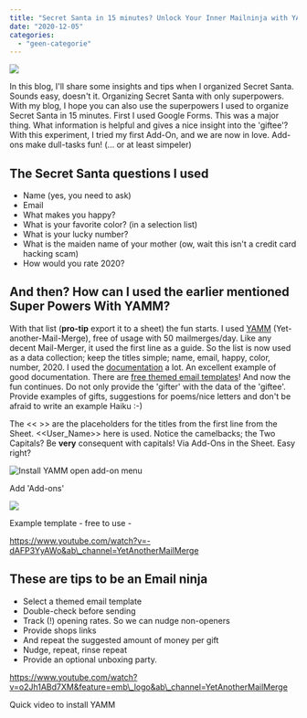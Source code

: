 ```yaml
---
title: "Secret Santa in 15 minutes? Unlock Your Inner Mailninja with YAMM!"
date: "2020-12-05"
categories: 
  - "geen-categorie"
---
```


![](images/yamm_logo.png)

In this blog, I'll share some insights and tips when I organized Secret Santa. Sounds easy, doesn't it. Organizing Secret Santa with only superpowers. With my blog, I hope you can also use the superpowers I used to organize Secret Santa in 15 minutes. First I used Google Forms. This was a major thing. What information is helpful and gives a nice insight into the 'giftee'? With this experiment, I tried my first Add-On, and we are now in love. Add-ons make dull-tasks fun! (... or at least simpeler)

## The Secret Santa questions I used

- Name (yes, you need to ask)
- Email
- What makes you happy?
- What is your favorite color? (in a selection list)
- What is your lucky number?
- What is the maiden name of your mother (ow, wait this isn't a credit card hacking scam)
- How would you rate 2020?

## And then? How can I used the earlier mentioned Super Powers With YAMM?

With that list (**pro-tip** export it to a sheet) the fun starts. I used [YAMM](https://yet-another-mail-merge.com/) (Yet-another-Mail-Merge), free of usage with 50 mailmerges/day. Like any decent Mail-Merger, it used the first line as a guide. So the list is now used as a data collection; keep the titles simple; name, email, happy, color, number, 2020. I used the [documentation](https://support.yet-another-mail-merge.com/hc/en-us) a lot. An excellent example of good documentation. There are [free themed email templates](https://support.yet-another-mail-merge.com/hc/en-us/articles/210729589-Use-a-predesigned-template-from-our-gallery)! And now the fun continues. Do not only provide the 'gifter' with the data of the 'giftee'. Provide examples of gifts, suggestions for poems/nice letters and don't be afraid to write an example Haiku :-)

The << >> are the placeholders for the titles from the first line from the Sheet. <<User\_Name>> here is used. Notice the camelbacks; the Two Capitals? Be **very** consequent with capitals! Via Add-Ons in the Sheet. Easy right?

![Install YAMM open add-on menu](images/install_yamm1.png)

Add 'Add-ons'

![](images/merry_christmas.PNG)

Example template - free to use -

https://www.youtube.com/watch?v=-dAFP3YyAWo&ab\_channel=YetAnotherMailMerge

## These are tips to be an Email ninja

- Select a themed email template
- Double-check before sending
- Track (!) opening rates. So we can nudge non-openers
- Provide shops links
- And repeat the suggested amount of money per gift
- Nudge, repeat, rinse repeat
- Provide an optional unboxing party.

https://www.youtube.com/watch?v=o2Jh1ABd7XM&feature=emb\_logo&ab\_channel=YetAnotherMailMerge

Quick video to install YAMM
